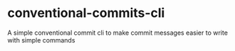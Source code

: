# conventional-commits-cli
A simple conventional commit cli to make commit messages easier to write with simple commands
